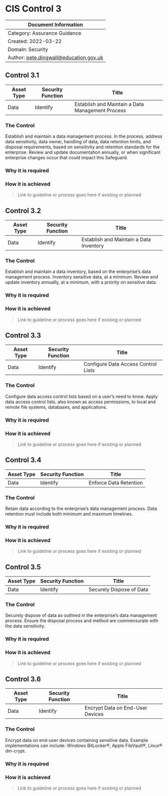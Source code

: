 # CIS Control 3

| Document Information |
------------------------|
| Category: Assurance Guidance |
| Created: 2022-03-22 |
| Domain: Security |
| Author: pete.dingwall@education.gov.uk |

## Control 3.1

| Asset Type | Security Function | Title| 
---| ---| ---|
|Data |Identify |Establish and Maintain a Data Management Process|

### The Control

Establish and maintain a data management process. In the process, address data sensitivity, data owner, handling of data, data retention limits, and disposal requirements, based on sensitivity and retention standards for the enterprise. Review and update documentation annually, or when significant enterprise changes occur that could impact this Safeguard.

### Why it is required

### How it is achieved

>Link to guideline or process goes here if existing or planned

## Control 3.2

| Asset Type | Security Function | Title| 
---| ---| ---|
|Data |Identify |Establish and Maintain a Data Inventory|

### The Control

Establish and maintain a data inventory, based on the enterprise’s data management process. Inventory sensitive data, at a minimum. Review and update inventory annually, at a minimum, with a priority on sensitive data.

### Why it is required

### How it is achieved

>Link to guideline or process goes here if existing or planned

## Control 3.3

| Asset Type | Security Function | Title| 
---| ---| ---|
|Data |Identify |Configure Data Access Control Lists|

### The Control

Configure data access control lists based on a user’s need to know. Apply data access control lists, also known as access permissions, to local and remote file systems, databases, and applications.

### Why it is required

### How it is achieved

>Link to guideline or process goes here if existing or planned

## Control 3.4

| Asset Type | Security Function | Title| 
---| ---| ---|
|Data |Identify |Enforce Data Retention|

### The Control

Retain data according to the enterprise’s data management process. Data retention must include both minimum and maximum timelines.

### Why it is required

### How it is achieved

>Link to guideline or process goes here if existing or planned

## Control 3.5

| Asset Type | Security Function | Title| 
---| ---| ---|
|Data |Identify |Securely Dispose of Data|

### The Control

Securely dispose of data as outlined in the enterprise’s data management process. Ensure the disposal process and method are commensurate with the data sensitivity.

### Why it is required

### How it is achieved

>Link to guideline or process goes here if existing or planned

## Control 3.6

| Asset Type | Security Function | Title| 
---| ---| ---|
|Data |Identify |Encrypt Data on End-User Devices|

### The Control

Encrypt data on end-user devices containing sensitive data. Example implementations can include: Windows BitLocker®, Apple FileVault®, Linux® dm-crypt.

### Why it is required

### How it is achieved

>Link to guideline or process goes here if existing or planned